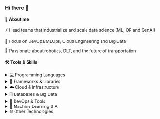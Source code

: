 ### Hi there 👋

#### 🚀 About me

⚡ I lead teams that industrialize and scale data science (ML, OR and GenAI)

🔭 Focus on DevOps/MLOps, Cloud Engineering and Big Data

🖤 Passionate about robotics, DLT, and the future of transportation

#### 🛠️ Tools & Skills

<details>
<summary>💻 Programming Languages</summary>

![Bash](https://img.shields.io/badge/Bash-121011.svg?logo=gnu-bash&logoColor=white)
![C](https://custom-icon-badges.demolab.com/badge/C-03599C.svg?logo=c-in-hexagon&logoColor=white)
![C#](https://custom-icon-badges.demolab.com/badge/C%23-68217A.svg?logo=cs2&logoColor=white)
![Java](https://custom-icon-badges.demolab.com/badge/Java-007396.svg?logo=java&logoColor=white)
![Python](https://img.shields.io/badge/Python-14354C.svg?logo=python&logoColor=white)
![Rust](https://img.shields.io/badge/Rust-000000.svg?logo=rust&logoColor=white)
![SQL](https://custom-icon-badges.demolab.com/badge/SQL-025E8C.svg?logo=database&logoColor=white)
![TypeScript](https://img.shields.io/badge/TypeScript-007ACC.svg?logo=typescript&logoColor=white)
</details>

<details>
<summary>🧰 Frameworks & Libraries</summary>

![Apache Airflow](https://img.shields.io/badge/Apache%20Airflow-017CEE.svg?logo=apache-airflow&logoColor=white)
![Apache Spark](https://img.shields.io/badge/Apache%20Spark-E25A1C.svg?logo=apache-spark&logoColor=white)
![FastAPI](https://img.shields.io/badge/FastAPI-009688.svg?logo=fastapi&logoColor=white)
![NumPy](https://img.shields.io/badge/Numpy-013243.svg?logo=numpy&logoColor=white)
![Pandas](https://img.shields.io/badge/Pandas-150458.svg?logo=pandas&logoColor=white)
![React](https://img.shields.io/badge/React-20232a.svg?logo=react&logoColor=%2361DAFB)
![Stan](https://img.shields.io/badge/Stan-B2001D.svg?logo=stan&logoColor=white)
![TensorFlow](https://img.shields.io/badge/TensorFlow-FF6F00.svg?logo=TensorFlow&logoColor=white)
</details>

<details>
<summary>☁️ Cloud & Infrastructure</summary>

![Ansible](https://img.shields.io/badge/Ansible-EE0000.svg?logo=ansible&logoColor=white)
![AWS](https://img.shields.io/badge/AWS-232F3E.svg?logo=amazon-aws&logoColor=white)
![Docker](https://img.shields.io/badge/Docker-2496ED.svg?logo=docker&logoColor=white)
![Google Cloud](https://img.shields.io/badge/Google%20Cloud-4285F4.svg?logo=google-cloud&logoColor=white)
![Kubernetes](https://img.shields.io/badge/Kubernetes-326CE5.svg?logo=kubernetes&logoColor=white)
![Microsoft Azure](https://img.shields.io/badge/Microsoft%20Azure-0078D4.svg?logo=microsoft-azure&logoColor=white)
![Terraform](https://img.shields.io/badge/Terraform-7B42BC.svg?logo=terraform&logoColor=white)
</details>

<details>
<summary>🗄️ Databases & Big Data</summary>

![Big Data](https://img.shields.io/badge/Big%20Data-0052CC.svg?logo=apache&logoColor=white)
![Hadoop](https://img.shields.io/badge/Hadoop-66CCFF.svg?logo=apache-hadoop&logoColor=black)
![NoSQL](https://img.shields.io/badge/NoSQL-4DB33D.svg?logo=mongodb&logoColor=white)
![PostgreSQL](https://img.shields.io/badge/PostgreSQL-316192.svg?logo=postgresql&logoColor=white)
</details>

<details>
<summary>🔧 DevOps & Tools</summary>

![CI/CD](https://img.shields.io/badge/CI%2FCD-4A154B.svg?logo=github-actions&logoColor=white)
![Git](https://img.shields.io/badge/Git-F05033.svg?logo=git&logoColor=white)
![IaC](https://img.shields.io/badge/Infrastructure%20as%20Code-7B42BC.svg?logo=terraform&logoColor=white)
</details>

<details>
<summary>🧠 Machine Learning & AI</summary>

![Bayesian Inference](https://img.shields.io/badge/Bayesian%20Inference-B31B1B.svg?logo=bayesian&logoColor=white)
![Generative AI](https://img.shields.io/badge/Generative%20AI-412991.svg?logo=openai&logoColor=white)
![Machine Learning](https://img.shields.io/badge/Machine%20Learning-FF6F00.svg?logo=tensorflow&logoColor=white)
![MLOps](https://img.shields.io/badge/MLOps-FF6F00.svg?logo=mlflow&logoColor=white)
![Operations Research](https://img.shields.io/badge/Operations%20Research-0062AD.svg?logo=gurobi&logoColor=white)
</details>

<details>
<summary>🌐 Other Technologies</summary>

![Autonomous Vehicles](https://img.shields.io/badge/Autonomous%20Vehicles-FF4500.svg?logo=tesla&logoColor=white)
![Blockchain/DLT](https://img.shields.io/badge/Blockchain%2FDLT-121D33.svg?logo=bitcoin&logoColor=white)
![Linux](https://img.shields.io/badge/Linux-FCC624.svg?logo=linux&logoColor=black)
![Network Administration](https://img.shields.io/badge/Network%20Administration-0078D7.svg?logo=cisco&logoColor=white)
![System Administration](https://img.shields.io/badge/System%20Administration-FCC624.svg?logo=linux&logoColor=black)
</details>
